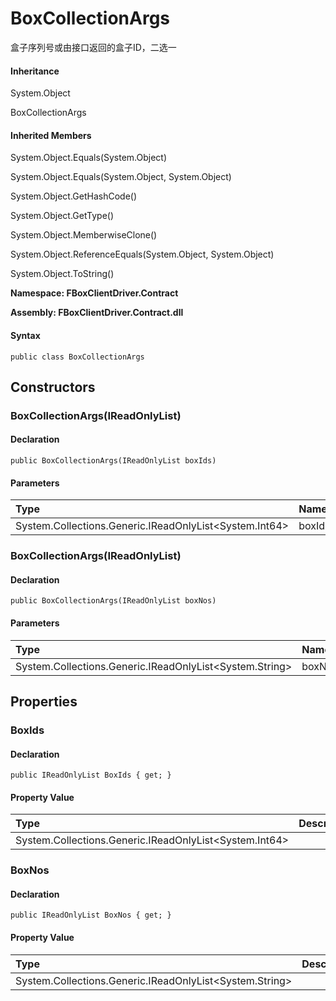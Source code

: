# BoxCollectionArgs

盒子序列号或由接口返回的盒子ID，二选一

#### Inheritance

System.Object

BoxCollectionArgs

#### Inherited Members

System.Object.Equals\(System.Object\)

System.Object.Equals\(System.Object, System.Object\)

System.Object.GetHashCode\(\)

System.Object.GetType\(\)

System.Object.MemberwiseClone\(\)

System.Object.ReferenceEquals\(System.Object, System.Object\)

System.Object.ToString\(\)

**Namespace: FBoxClientDriver.Contract**

**Assembly: FBoxClientDriver.Contract.dll**

#### Syntax <a id="FBoxClientDriver_Contract_BoxCollectionArgs_syntax"></a>

```text
public class BoxCollectionArgs
```

## Constructors <a id="constructors"></a>

### BoxCollectionArgs\(IReadOnlyList\) <a id="FBoxClientDriver_Contract_BoxCollectionArgs__ctor_System_Collections_Generic_IReadOnlyList_System_Int64__"></a>

#### Declaration

```text
public BoxCollectionArgs(IReadOnlyList boxIds)
```

#### Parameters

| Type | Name | Description |
| :--- | :--- | :--- |
| System.Collections.Generic.IReadOnlyList&lt;System.Int64&gt; | boxIds |  |

### BoxCollectionArgs\(IReadOnlyList\) <a id="FBoxClientDriver_Contract_BoxCollectionArgs__ctor_System_Collections_Generic_IReadOnlyList_System_String__"></a>

#### Declaration

```text
public BoxCollectionArgs(IReadOnlyList boxNos)
```

#### Parameters

| Type | Name | Description |
| :--- | :--- | :--- |
| System.Collections.Generic.IReadOnlyList&lt;System.String&gt; | boxNos |  |

## Properties <a id="properties"></a>

### BoxIds <a id="FBoxClientDriver_Contract_BoxCollectionArgs_BoxIds"></a>

#### Declaration

```text
public IReadOnlyList BoxIds { get; }
```

#### Property Value

| Type | Description |
| :--- | :--- |
| System.Collections.Generic.IReadOnlyList&lt;System.Int64&gt; |  |

### BoxNos <a id="FBoxClientDriver_Contract_BoxCollectionArgs_BoxNos"></a>

#### Declaration

```text
public IReadOnlyList BoxNos { get; }
```

#### Property Value

| Type | Description |
| :--- | :--- |
| System.Collections.Generic.IReadOnlyList&lt;System.String&gt; |  |

